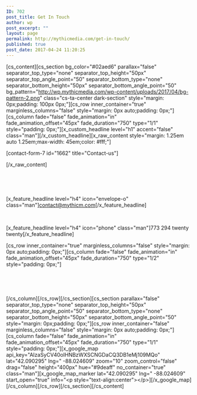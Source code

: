 ```yaml
---
ID: 702
post_title: Get In Touch
author: wp
post_excerpt: ""
layout: page
permalink: http://mythicmedia.com/get-in-touch/
published: true
post_date: 2017-04-24 11:20:25
---
```

[cs_content][cs_section bg_color="#02aed6" parallax="false" separator_top_type="none" separator_top_height="50px" separator_top_angle_point="50" separator_bottom_type="none" separator_bottom_height="50px" separator_bottom_angle_point="50" bg_pattern="http://wp.mythicmedia.com/wp-content/uploads/2017/04/bg-pattern-2.png" class="cs-ta-center dark-section" style="margin: 0px;padding: 100px 0px;"][cs_row inner_container="true" marginless_columns="false" style="margin: 0px auto;padding: 0px;"][cs_column fade="false" fade_animation="in" fade_animation_offset="45px" fade_duration="750" type="1/1" style="padding: 0px;"][x_custom_headline level="h1" accent="false" class="man"][/x_custom_headline][x_raw_content style="margin: 1.25em auto 1.25em;max-width: 45em;color: #fff;"]
<p class="man">


[contact-form-7 id="1662" title="Contact-us"]

</p>
[/x_raw_content]

&nbsp;

&nbsp;

[x_feature_headline level="h4" icon="envelope-o" class="man"]contact@mythicm.com[/x_feature_headline]

&nbsp;

[x_feature_headline level="h4" icon="phone" class="man"]773 294 twenty twenty[/x_feature_headline]

[cs_row inner_container="true" marginless_columns="false" style="margin: 0px auto;padding: 0px;"][cs_column fade="false" fade_animation="in" fade_animation_offset="45px" fade_duration="750" type="1/2" style="padding: 0px;"]

&nbsp;

&nbsp;

[/cs_column][/cs_row][/cs_section][cs_section parallax="false" separator_top_type="none" separator_top_height="50px" separator_top_angle_point="50" separator_bottom_type="none" separator_bottom_height="50px" separator_bottom_angle_point="50" style="margin: 0px;padding: 0px;"][cs_row inner_container="false" marginless_columns="false" style="margin: 0px auto;padding: 0px;"][cs_column fade="false" fade_animation="in" fade_animation_offset="45px" fade_duration="750" type="1/1" style="padding: 0px;"][x_google_map api_key="AIzaSyCV40oIHNBzWXSCNGDaCQ3DB1eMj109MQo" lat="42.090295" lng=" -88.024609" zoom="10" zoom_control="false" drag="false" height="400px" hue="#9deaff" no_container="true" class="man"][x_google_map_marker lat="42.090295" lng=" -88.024609" start_open="true" info="&lt;p style="text-align:center"&gt;&lt;/p&gt;][/x_google_map][/cs_column][/cs_row][/cs_section][/cs_content]